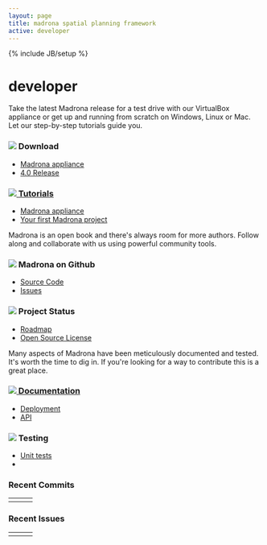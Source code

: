 ```yaml
---
layout: page
title: madrona spatial planning framework
active: developer
---
```

{% include JB/setup %}
<h1>developer</h1>
<div class="row">
  <div class="span8">
    <div class="bugs developer">
      <div class="row">
        <div class="span8">
          <p>Take the latest Madrona release for a test drive with our VirtualBox appliance or get up and running from scratch on Windows, Linux or Mac.  Let our step-by-step tutorials guide you.</p>
        </div>
      </div>
      <div class="row">        
        <div class="span4">
            <div class="bug">
              <div class="row">
                <div class="header">
                  <h3>
                    <img  src="{{ BASE_PATH }}/assets/img/download.png"><span> Download</span>
                  </h3>
                </div>
                <div class="text">
                  <ul class="unstyled">
                    <li><a href="{{ BASE_PATH }}/developer/appliance">Madrona appliance</a></li>
                    <li><a href="https://github.com/Ecotrust/madrona/downloads">4.0 Release</a></li>
                  </ul>
                </div>
              </div>
            </div>
        </div>
        <div class="span4">
            <div class="bug">
              <div class="row">
                <div class="header">
                  <h3><a href="http://ecotrust.github.com/madrona/docs/tutorial.html"><img src="{{ BASE_PATH }}/assets/img/tutorials.png"><span> Tutorials</span></a></h3>
                </div>
                <div class="text">
                  <ul class="unstyled">
                    <li><a href="http://ecotrust.github.com/madrona/docs/tutorial_appgen.html">Madrona appliance</a></li>
                    <li><a href="http://ecotrust.github.com/madrona/docs/tutorial_create.html">Your first Madrona project</a></li>
                  </ul>
                </div>
              </div>
            </div>
        </div>
      </div>
      <div class="row">
        <div class="span8">
          <p>Madrona is an open book and there's always room for more authors.  Follow along and collaborate with us using powerful community tools.</p>
        </div>        
        <div class="span4">            
            <div class="bug">
              <div class="row">
                <div class="header">
                  <h3>
                    <img  src="{{ BASE_PATH }}/assets/img/github.png"><span> Madrona on Github</span>
                  </h3>
                </div>
                <div class="text">
                  <ul class="unstyled">
                    <li><a href="http://www.github.com/ecotrust/madrona">Source Code</a></li>
                    <li><a href="http://www.github.com/ecotrust/madrona/issues">Issues</a></li>
                  </ul>
                </div>
              </div>
            </div>
        </div>      
        <div class="span4">
            <div class="bug">
              <div class="row">
                <div class="header">
                  <h3><img src="{{ BASE_PATH }}/assets/img/hourglass.png"><span> Project Status</span></h3>
                </div>
                <div class="text">
                  <ul class="unstyled">
                    <li><a href="{{ BASE_PATH }}/developer/roadmap.html">Roadmap</a></li>
                    <li><a href="{{ BASE_PATH }}/developer/roadmap.html">Open Source License</a></li>                                       
                  </ul>
                </div>
              </div>
            </div>
        </div>
      </div>
      <div class="row">        
        <div class="span8">
          <p>Many aspects of Madrona have been meticulously documented and tested.  It's worth the time to dig in.  If you're looking for a way to contribute this is a great place.</p>
        </div>        
        <div class="span4">
            <div class="bug">
              <div class="row">
                <div class="header">
                  <h3><a href="http://ecotrust.github.com/madrona/docs/index.html"><img src='{{ BASE_PATH }}/assets/img/documentation.png'/><span> Documentation</span></a></h3>
                </div>
                <div class="text">
                  <ul class="unstyled">
                    <li><a href="http://ecotrust.github.com/madrona/docs/deployment.html">Deployment</a></li>
                    <li><a href="http://ecotrust.github.com/madrona/docs/#api">API</a></li>                                       
                  </ul>
                </div>
              </div>
            </div>
        </div>
        <div class="span4">
            <div class="bug">
              <div class="row">
                <div class="header">
                  <h3><img src="{{BASE_PATH}}/assets/img/testing.png"/><span> Testing</span></h3>
                </div>
                <div class="text">
                  <ul class="unstyled">
                    <li><a href="http://ecotrust.github.com/madrona/docs/coverage/index.html">Unit tests</a></li>
                    <li>&nbsp;</li>                                       
                  </ul>
                </div>  
              </div>
            </div>
        </div>                
      </div>      
    </div>
    <div class="row">
      <div class="span4">
      </div>
    </div>
  </div>
  <div class="span4">
    <h3>Recent Commits</h3>
     <table id="commits-table" class="table table-striped table-condensed table-bordered">
      <tbody data-bind="foreach: $data">
        <tr class="commits-row" data-bind="attr: { 'data-content': commit.message }">
          <td><span data-bind="text: author.login"></span></td>
          <td><a data-bind="attr: { href: getCommitUrl(url()) }"><span data-bind="text: commit.message"></span></a></td>
          <td><span data-bind="text: formatDate(commit.author.date())"></span></td>
        </tr>
      </tbody>
    </table>
    <h3>Recent Issues</h3>
     <table id="issues-table" class="table table-striped table-condensed table-bordered">
      <tbody data-bind="foreach: $data">
        <tr class="issue-row" data-bind="attr: { 'data-content': body, 'data-original-title': 'Issue Text' }">
          <td><span data-bind="text: user.login"></span></td>
          <td><a data-bind="attr: { href: html_url } "><span data-bind="text: title"></span></a></td>
          <td><span data-bind="text: formatDate(updated_at())"></span></td>
        </tr>
      </tbody>
    </table>
   </div>
</div>


<script>
var viewModel = {};

window.getCommitUrl = function(url) {
  var base = 'https://github.com/Ecotrust/madrona/commit/',
      urlParts = url.split('/');
      return base + urlParts[urlParts.length-1];
}

window.formatDate = function(dateString) {
  var date = new Date(Date.parse(dateString));
  return [ date.getMonth() + 1, date.getDate(), date.getFullYear()].join('/');
}


$(document).ready(function () {
  var popoverOptions = {
    placement: 'bottom',
    html: true
  }
  
  $.ajax({
    url: 'https://api.github.com/repos/ecotrust/madrona/commits?per_page=5',
    method: 'GET',
    dataType: 'jsonp',
    success: function (res) {
      viewModel.commits = ko.mapping.fromJS(res.data);
      ko.applyBindings(viewModel.commits, document.getElementById('commits-table'));
      // $(".commits-row").popover(popoverOptions);
    }});
  $.ajax({
    url: 'https://api.github.com/repos/ecotrust/madrona/issues?per_page=5',
    method: 'GET',
    dataType: 'jsonp',
    success: function (res) {
      viewModel.issues = ko.mapping.fromJS(res.data);
      ko.applyBindings(viewModel.issues, document.getElementById('issues-table'));
      $(".issue-row").popover(popoverOptions);

    }});


})
</script>